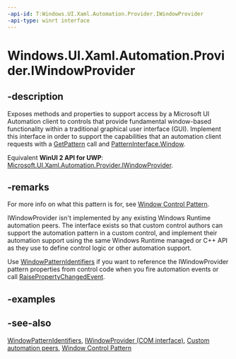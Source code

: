 ```yaml
---
-api-id: T:Windows.UI.Xaml.Automation.Provider.IWindowProvider
-api-type: winrt interface
---
```


<!-- Interface syntax.
public interface IWindowProvider : 
-->

# Windows.UI.Xaml.Automation.Provider.IWindowProvider

## -description
Exposes methods and properties to support access by a Microsoft UI Automation client to controls that provide fundamental window-based functionality within a traditional graphical user interface (GUI). Implement this interface in order to support the capabilities that an automation client requests with a [GetPattern](../windows.ui.xaml.automation.peers/automationpeer_getpattern_2046576749.md) call and [PatternInterface.Window](../windows.ui.xaml.automation.peers/patterninterface.md).

Equivalent **WinUI 2 API for UWP**: [Microsoft.UI.Xaml.Automation.Provider.IWindowProvider](/windows/winui/api/microsoft.ui.xaml.automation.provider.iwindowprovider).

## -remarks
For more info on what this pattern is for, see [Window Control Pattern](/windows/desktop/WinAuto/uiauto-implementingwindow).

IWindowProvider isn't implemented by any existing Windows Runtime automation peers. The interface exists so that custom control authors can support the automation pattern in a custom control, and implement their automation support using the same Windows Runtime managed or C++ API as they use to define control logic or other automation support.

Use [WindowPatternIdentifiers](../windows.ui.xaml.automation/windowpatternidentifiers.md) if you want to reference the IWindowProvider pattern properties from control code when you fire automation events or call [RaisePropertyChangedEvent](../windows.ui.xaml.automation.peers/automationpeer_raisepropertychangedevent_715050195.md).

## -examples

## -see-also
[WindowPatternIdentifiers](../windows.ui.xaml.automation/windowpatternidentifiers.md), [IWindowProvider (COM interface)](/windows/desktop/api/uiautomationcore/nn-uiautomationcore-iwindowprovider), [Custom automation peers](/windows/uwp/accessibility/custom-automation-peers), [Window Control Pattern](/windows/desktop/WinAuto/uiauto-implementingwindow)
